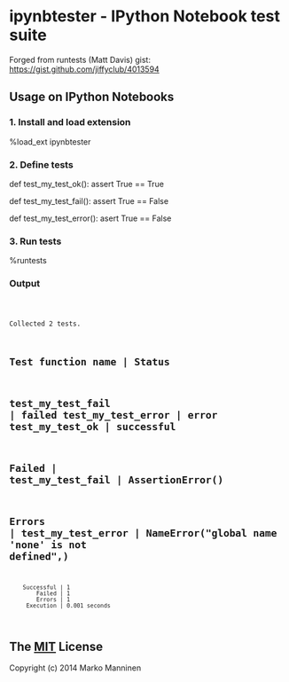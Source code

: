 ipynbtester - IPython Notebook test suite
=========================================

Forged from runtests (Matt Davis) gist: https://gist.github.com/jiffyclub/4013594

## Usage on IPython Notebooks

### 1. Install and load extension

%load_ext ipynbtester

### 2. Define tests

def test_my_test_ok():
    assert True == True

def test_my_test_fail():
    assert True == False

def test_my_test_error():
    asert True == False

### 3. Run tests

%runtests

### Output

<code>

Collected 2 tests.

Test function name | Status
---------------------------
test_my_test_fail  | failed
test_my_test_error | error
test_my_test_ok    | successful
---------------------------
Failed             |
test_my_test_fail  | AssertionError()
---------------------------
Errors             |
test_my_test_error | NameError("global name 'none' is not defined",)
---------------------------
        Successful | 1
            Failed | 1
            Errors | 1
         Execution | 0.001 seconds

</code>

## The [MIT](http://choosealicense.com/licenses/mit/) License

Copyright (c) 2014 Marko Manninen